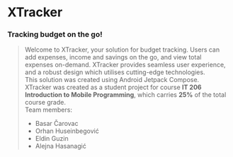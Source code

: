 # XTracker
### Tracking budget on the go!

>Welcome to XTracker, your solution for budget tracking. Users can add expenses, income and savings on the go, and view total expenses on-demand.
>XTracker provides seamless user experience, and a robust design which utilises cutting-edge technologies.<br>
>This solution was created using Android Jetpack Compose.<br>
>XTracker was created as a student project for course <b>IT 206 Introduction to Mobile Programming</b>, which carries <b>25%</b> of the total course grade.<br>
>Team members:
>* Basar Čarovac
>* Orhan Huseinbegović
>* Eldin Guzin
>* Alejna Hasanagić
